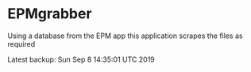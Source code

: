 # EPMgrabber
Using a database from the EPM app this application scrapes the files as required


Latest backup: Sun Sep 8 14:35:01 UTC 2019

